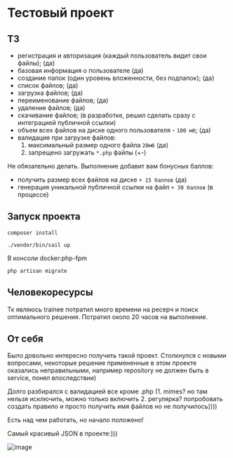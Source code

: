 # Тестовый проект
## ТЗ
- регистрация и авторизация (каждый пользователь видит свои файлы); (да)
- базовая информация о пользователе (да)
- создание папок (один уровень вложенности, без подпапок); (да)
- список файлов; (да)
- загрузка файлов; (да)
- переименование файлов; (да)
- удаление файлов; (да)
- скачивание файлов; (в разработке, решил сделать сразу с интеграцией публичной ссылки)
- объем всех файлов на диске одного пользователя - `100 мб`; (да)
- валидация при загрузке файлов: 
    1. максимальный размер одного файла `20мб` (да)
    2. запрещено загружать `*.php` файлы (+-)
    
Не обязательно делать. Выполнение добавит вам бонусных баллов:
- получить размер всех файлов на диске `+ 15 баллов` (да)
- генерация уникальной публичной ссылки на файл `+ 30 баллов` (в процессе)

## Запуск проекта

```composer install```

```./vendor/bin/sail up```

В консоли docker:php-fpm

```php artisan migrate```

## Человекоресурсы
Тк являюсь trainee потратил много времени на ресерч и поиск оптимального решения.
Потратил около 20 часов на выполнение.

## От себя
Было довольно интересно получить такой проект. Столкнулся с новыми вопросами, некоторые решение примененные в этом проекте оказались неправильными, например repository не должен быть в service, понял впоследствии)

Долго разбирался с валидацией все кроме .php (1. mimes? но там нельзя исключить, можно только включить 2. регулярка? попробовать создать правило и просто получить имя файлов но не получилось))))

Есть над чем работать, но начало положено!


Самый красивый JSON в проекте:)))

![image](https://user-images.githubusercontent.com/81085234/204304700-6d76e222-53d6-4377-a0ac-1177a9f0d978.png)
